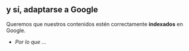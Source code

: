 ## y sí, adaptarse a Google
Queremos que nuestros contenidos estén correctamente **indexados** en Google.

- *Por lo que …*
